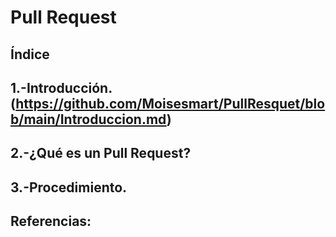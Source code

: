 # Pull Request
## Índice
## 1.-Introducción. (https://github.com/Moisesmart/PullResquet/blob/main/Introduccion.md)
## 2.-¿Qué es un Pull Request?
## 3.-Procedimiento.
## Referencias:
